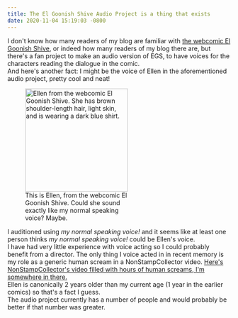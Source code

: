 ```yaml
---
title: The El Goonish Shive Audio Project is a thing that exists
date: 2020-11-04 15:19:03 -0800
---
```

I don't know how many readers of my blog are familiar with [the webcomic El Goonish Shive](https://egscomics.com), or indeed how many readers of my blog there are, but there's a fan project to make an audio version of EGS, to have voices for the characters reading the dialogue in the comic.  
And here's another fact: I might be the voice of Ellen in the aforementioned audio project, pretty cool and neat!

<figure class="alignleft" style="width:232px"><img class="size-full" src="https://mincerafter42.files.wordpress.com/2020/11/egs_ellen.jpg" alt="Ellen from the webcomic El Goonish Shive. She has brown shoulder-length hair, light skin, and is wearing a dark blue shirt." width="232" height="232" /> This is Ellen, from the webcomic El Goonish Shive. Could she sound exactly like my normal speaking voice? Maybe.</figure>

I auditioned using _my normal speaking voice!_ and it seems like at least one person thinks _my normal speaking voice!_ could be Ellen's voice.  
I have had very little experience with voice acting so I could probably benefit from a director. The only thing I voice acted in in recent memory is my role as a generic human scream in a NonStampCollector video. [Here's NonStampCollector's video filled with hours of human screams, I'm somewhere in there.](https://www.youtube.com/watch?v=F_nL5d9lxJU)  
Ellen is canonically 2 years older than my current age (1 year in the earlier comics) so that's a fact I guess.  
The audio project currently has a number of people and would probably be better if that number was greater.
